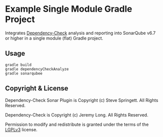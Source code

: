 Example Single Module Gradle Project
=====================================

Integrates [Dependency-Check] analysis and reporting into SonarQube v6.7 or higher in a single module (flat) Gradle project.

Usage
-------------------

```
gradle build
gradle dependencyCheckAnalyze
gradle sonarqubee
```

Copyright & License
-------------------

Dependency-Check Sonar Plugin is Copyright (c) Steve Springett. All Rights Reserved.

Dependency-Check is Copyright (c) Jeremy Long. All Rights Reserved.

Permission to modify and redistribute is granted under the terms of the [LGPLv3] license.

  [LGPLv3]: http://www.gnu.org/licenses/lgpl.txt
  [Dependency-Check]: https://www.owasp.org/index.php/OWASP_Dependency_Check
